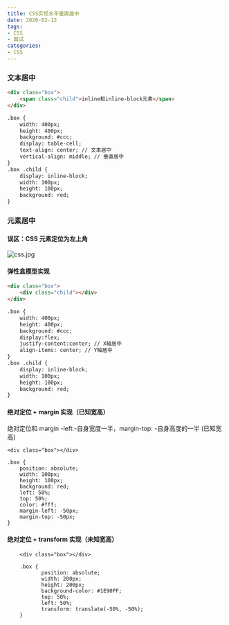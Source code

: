 ```yaml
---
title: CSS实现水平垂直居中
date: 2020-02-12
tags:
- CSS
- 面试
categories:
- CSS
---
```

### 文本居中
```html
<div class="box">
    <span class="child">inline和inline-block元素</span>
</div>

.box {
    width: 400px;
    height: 400px;
    background: #ccc;
    display: table-cell;
    text-align: center; // 文本居中
    vertical-align: middle; // 垂直居中
}
.box .child {
    display: inline-block;
    width: 100px;
    height: 100px;
    background: red;
}
```
### 元素居中
#### 误区：CSS 元素定位为左上角
![css.jpg](https://blogimage-1259219507.cos.ap-chengdu.myqcloud.com/css%E5%B1%85%E4%B8%AD.jpg)
#### 弹性盒模型实现
```html
<div class="box">
    <div class="child"></div>
</div>

.box {
    width: 400px;
    height: 400px;
    background: #ccc;
    display:flex;
    justify-content:center; // X轴居中
    align-items: center; // Y轴居中
}
.box .child {
    display: inline-block;
    width: 100px;
    height: 100px;
    background: red;
}
```
#### 绝对定位 + margin 实现（已知宽高）
绝对定位和 margin -left:-自身宽度一半，margin-top: -自身高度的一半 (已知宽高)
```
<div class="box"></div>

.box {
    position: absolute;
    width: 100px;
    height: 100px;
    background: red;
    left: 50%;
    top: 50%;
    color: #fff;
    margin-left: -50px;
    margin-top: -50px;
}
```
#### 绝对定位 + transform 实现（未知宽高）
```
    <div class="box"></div>

    .box {
           position: absolute;
           width: 200px;
           height: 200px;
           background-color: #1E90FF;
           top: 50%;
           left: 50%;
           transform: translate(-50%, -50%);
    }
```


